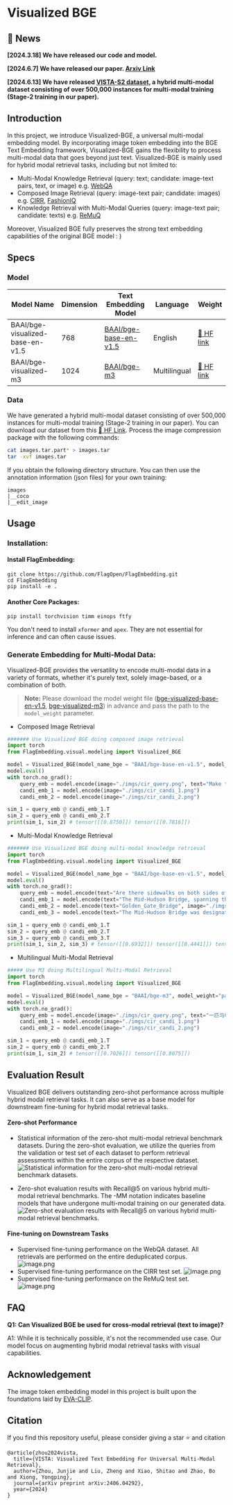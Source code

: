 # Visualized BGE

## 🔔 News
**[2024.3.18] We have released our code and model.**

**[2024.6.7] We have released our paper. [Arxiv Link](https://arxiv.org/abs/2406.04292)**

**[2024.6.13] We have released [VISTA-S2 dataset](https://huggingface.co/datasets/JUNJIE99/VISTA_S2), a hybrid multi-modal dataset consisting of over 500,000 instances for multi-modal training (Stage-2 training in our paper).**

## Introduction
In this project, we introduce Visualized-BGE, a universal multi-modal embedding model. By incorporating image token embedding into the BGE Text Embedding framework, Visualized-BGE gains the flexibility to process multi-modal data that goes beyond just text. Visualized-BGE is mainly used for hybrid modal retrieval tasks, including but not limited to:

- Multi-Modal Knowledge Retrieval (query: text; candidate: image-text pairs, text, or image)  e.g. [WebQA](https://github.com/WebQnA/WebQA)
- Composed Image Retrieval (query: image-text pair; candidate: images) e.g. [CIRR](), [FashionIQ]()
- Knowledge Retrieval with Multi-Modal Queries (query: image-text pair; candidate: texts) e.g. [ReMuQ]()

Moreover, Visualized BGE fully preserves the strong text embedding capabilities of the original BGE model : )

## Specs
### Model
| **Model Name** | **Dimension** | **Text Embedding Model** | **Language** | **Weight** |
| --- | --- | --- | --- | --- |
| BAAI/bge-visualized-base-en-v1.5 | 768 | [BAAI/bge-base-en-v1.5](https://huggingface.co/BAAI/bge-base-en-v1.5) | English | [🤗 HF link](https://huggingface.co/BAAI/bge-visualized/blob/main/Visualized_base_en_v1.5.pth) |
| BAAI/bge-visualized-m3 | 1024 | [BAAI/bge-m3](https://huggingface.co/BAAI/bge-m3) | Multilingual | [🤗 HF link](https://huggingface.co/BAAI/bge-visualized/blob/main/Visualized_m3.pth) |


### Data
We have generated a hybrid multi-modal dataset consisting of over 500,000 instances for multi-modal training (Stage-2 training in our paper). You can download our dataset from this [🤗 HF Link](https://huggingface.co/datasets/JUNJIE99/VISTA_S2). 
Process the image compression package with the following commands:

```bash
cat images.tar.part* > images.tar
tar -xvf images.tar
```
If you obtain the following directory structure. You can then use the annotation information (json files) for your own training:
```
images
|__coco
|__edit_image
```

## Usage
### Installation:
#### Install FlagEmbedding:
```
git clone https://github.com/FlagOpen/FlagEmbedding.git
cd FlagEmbedding
pip install -e .
```
#### Another Core Packages:
```
pip install torchvision timm einops ftfy
```
You don't need to install `xformer` and `apex`. They are not essential for inference and can often cause issues.

### Generate Embedding for Multi-Modal Data:
Visualized-BGE provides the versatility to encode multi-modal data in a variety of formats, whether it's purely text, solely image-based, or a combination of both.

> **Note:** Please download the model weight file ([bge-visualized-base-en-v1.5](https://huggingface.co/BAAI/bge-visualized/resolve/main/Visualized_base_en_v1.5.pth?download=true), [bge-visualized-m3](https://huggingface.co/BAAI/bge-visualized/resolve/main/Visualized_m3.pth?download=true)) in advance and pass the path to the `model_weight` parameter.

- Composed Image Retrieval
``` python
####### Use Visualized BGE doing composed image retrieval
import torch
from FlagEmbedding.visual.modeling import Visualized_BGE

model = Visualized_BGE(model_name_bge = "BAAI/bge-base-en-v1.5", model_weight="path: Visualized_base_en_v1.5.pth")
model.eval()
with torch.no_grad():
    query_emb = model.encode(image="./imgs/cir_query.png", text="Make the background dark, as if the camera has taken the photo at night")
    candi_emb_1 = model.encode(image="./imgs/cir_candi_1.png")
    candi_emb_2 = model.encode(image="./imgs/cir_candi_2.png")

sim_1 = query_emb @ candi_emb_1.T
sim_2 = query_emb @ candi_emb_2.T
print(sim_1, sim_2) # tensor([[0.8750]]) tensor([[0.7816]])
```

- Multi-Modal Knowledge Retrieval
``` python
####### Use Visualized BGE doing multi-modal knowledge retrieval
import torch
from FlagEmbedding.visual.modeling import Visualized_BGE

model = Visualized_BGE(model_name_bge = "BAAI/bge-base-en-v1.5", model_weight="path: Visualized_base_en_v1.5.pth")
model.eval()
with torch.no_grad():
    query_emb = model.encode(text="Are there sidewalks on both sides of the Mid-Hudson Bridge?")
    candi_emb_1 = model.encode(text="The Mid-Hudson Bridge, spanning the Hudson River between Poughkeepsie and Highland.", image="./imgs/wiki_candi_1.jpg")
    candi_emb_2 = model.encode(text="Golden_Gate_Bridge", image="./imgs/wiki_candi_2.jpg")
    candi_emb_3 = model.encode(text="The Mid-Hudson Bridge was designated as a New York State Historic Civil Engineering Landmark by the American Society of Civil Engineers in 1983. The bridge was renamed the \"Franklin Delano Roosevelt Mid-Hudson Bridge\" in 1994.")

sim_1 = query_emb @ candi_emb_1.T
sim_2 = query_emb @ candi_emb_2.T
sim_3 = query_emb @ candi_emb_3.T
print(sim_1, sim_2, sim_3) # tensor([[0.6932]]) tensor([[0.4441]]) tensor([[0.6415]])
```
- Multilingual Multi-Modal Retrieval
``` python
##### Use M3 doing Multilingual Multi-Modal Retrieval
import torch
from FlagEmbedding.visual.modeling import Visualized_BGE

model = Visualized_BGE(model_name_bge = "BAAI/bge-m3", model_weight="path: Visualized_m3.pth")
model.eval()
with torch.no_grad():
    query_emb = model.encode(image="./imgs/cir_query.png", text="一匹马牵着这辆车")
    candi_emb_1 = model.encode(image="./imgs/cir_candi_1.png")
    candi_emb_2 = model.encode(image="./imgs/cir_candi_2.png")

sim_1 = query_emb @ candi_emb_1.T
sim_2 = query_emb @ candi_emb_2.T
print(sim_1, sim_2) # tensor([[0.7026]]) tensor([[0.8075]])
```

## Evaluation Result
Visualized BGE delivers outstanding zero-shot performance across multiple hybrid modal retrieval tasks. It can also serve as a base model for downstream fine-tuning for hybrid modal retrieval tasks.
#### Zero-shot Performance
- Statistical information of the zero-shot multi-modal retrieval benchmark datasets. During the zero-shot evaluation, we utilize the queries from the validation or test set of each dataset to perform retrieval assessments within the entire corpus of the respective dataset.
![Statistical information for the zero-shot multi-modal retrieval benchmark datasets.](./imgs/zs-benchmark.png)

- Zero-shot evaluation results with Recall@5 on various hybrid multi-modal retrieval benchmarks. The -MM notation indicates baseline models that have undergone multi-modal training on our generated data.
![Zero-shot evaluation results with Recall@5 on various hybrid multi-modal retrieval benchmarks.](./imgs/zs-performance.png)

#### Fine-tuning on Downstream Tasks
- Supervised fine-tuning performance on the WebQA dataset. All retrievals are performed on the entire deduplicated corpus.
![image.png](./imgs/SFT-WebQA.png)
- Supervised fine-tuning performance on the CIRR test set.
![image.png](./imgs/SFT-CIRR.png)
- Supervised fine-tuning performance on the ReMuQ test set.
![image.png](./imgs/SFT-ReMuQ.png)
## FAQ

**Q1: Can Visualized BGE be used for cross-modal retrieval (text to image)?**

A1: While it is technically possible, it's not the recommended use case. Our model focus on augmenting hybrid modal retrieval tasks with visual capabilities.

## Acknowledgement
The image token embedding model in this project is built upon the foundations laid by [EVA-CLIP](https://github.com/baaivision/EVA/tree/master/EVA-CLIP).

## Citation
If you find this repository useful, please consider giving a star ⭐ and citation
```
@article{zhou2024vista,
  title={VISTA: Visualized Text Embedding For Universal Multi-Modal Retrieval},
  author={Zhou, Junjie and Liu, Zheng and Xiao, Shitao and Zhao, Bo and Xiong, Yongping},
  journal={arXiv preprint arXiv:2406.04292},
  year={2024}
}
```
